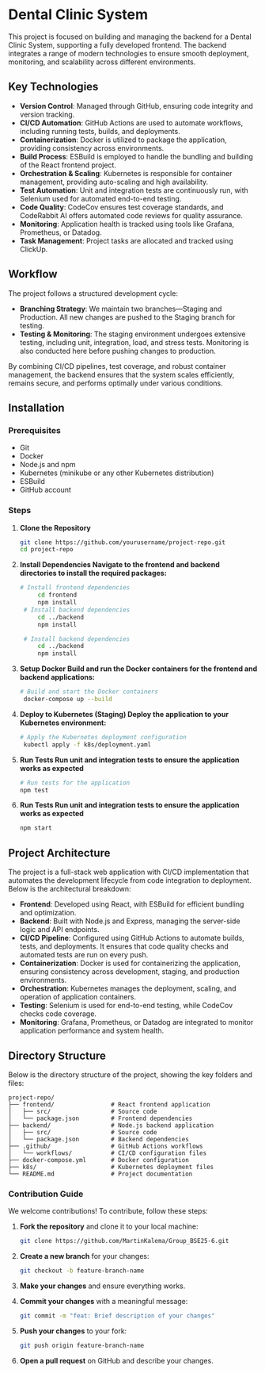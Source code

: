 # Dental Clinic System

This project is focused on building and managing the backend for a Dental Clinic System, supporting a fully developed frontend. The backend integrates a range of modern technologies to ensure smooth deployment, monitoring, and scalability across different environments.

## Key Technologies

- **Version Control**: Managed through GitHub, ensuring code integrity and version tracking.
- **CI/CD Automation**: GitHub Actions are used to automate workflows, including running tests, builds, and deployments.
- **Containerization**: Docker is utilized to package the application, providing consistency across environments.
- **Build Process**: ESBuild is employed to handle the bundling and building of the React frontend project.
- **Orchestration & Scaling**: Kubernetes is responsible for container management, providing auto-scaling and high availability.
- **Test Automation**: Unit and integration tests are continuously run, with Selenium used for automated end-to-end testing.
- **Code Quality**: CodeCov ensures test coverage standards, and CodeRabbit AI offers automated code reviews for quality assurance.
- **Monitoring**: Application health is tracked using tools like Grafana, Prometheus, or Datadog.
- **Task Management**: Project tasks are allocated and tracked using ClickUp.

## Workflow

The project follows a structured development cycle:

- **Branching Strategy**: We maintain two branches—Staging and Production. All new changes are pushed to the Staging branch for testing.
- **Testing & Monitoring**: The staging environment undergoes extensive testing, including unit, integration, load, and stress tests. Monitoring is also conducted here before pushing changes to production.

By combining CI/CD pipelines, test coverage, and robust container management, the backend ensures that the system scales efficiently, remains secure, and performs optimally under various conditions.

## Installation

### Prerequisites

- Git
- Docker
- Node.js and npm
- Kubernetes (minikube or any other Kubernetes distribution)
- ESBuild
- GitHub account

### Steps

1. **Clone the Repository**

   ```bash
   git clone https://github.com/yourusername/project-repo.git
   cd project-repo

   ```

2. **Install Dependencies Navigate to the frontend and backend directories to install the required packages:**

   ```bash
   # Install frontend dependencies
        cd frontend
        npm install
    # Install backend dependencies
        cd ../backend
        npm install

    # Install backend dependencies
        cd ../backend
        npm install

   ```

3. **Setup Docker Build and run the Docker containers for the frontend and backend applications:**

   ```bash
   # Build and start the Docker containers
    docker-compose up --build

   ```

4. **Deploy to Kubernetes (Staging) Deploy the application to your Kubernetes environment:**

   ```bash
   # Apply the Kubernetes deployment configuration
    kubectl apply -f k8s/deployment.yaml

   ```

5. **Run Tests Run unit and integration tests to ensure the application works as expected**

   ```bash
   # Run tests for the application
   npm test

   ```

6. **Run Tests Run unit and integration tests to ensure the application works as expected**
   ```bash
   npm start
   ```

## Project Architecture

The project is a full-stack web application with CI/CD implementation that automates the development lifecycle from code integration to deployment. Below is the architectural breakdown:

- **Frontend**: Developed using React, with ESBuild for efficient bundling and optimization.
- **Backend**: Built with Node.js and Express, managing the server-side logic and API endpoints.
- **CI/CD Pipeline**: Configured using GitHub Actions to automate builds, tests, and deployments. It ensures that code quality checks and automated tests are run on every push.
- **Containerization**: Docker is used for containerizing the application, ensuring consistency across development, staging, and production environments.
- **Orchestration**: Kubernetes manages the deployment, scaling, and operation of application containers.
- **Testing**: Selenium is used for end-to-end testing, while CodeCov checks code coverage.
- **Monitoring**: Grafana, Prometheus, or Datadog are integrated to monitor application performance and system health.

## Directory Structure

Below is the directory structure of the project, showing the key folders and files:

```plaintext
project-repo/
├── frontend/                # React frontend application
│   ├── src/                 # Source code
│   └── package.json         # Frontend dependencies
├── backend/                 # Node.js backend application
│   ├── src/                 # Source code
│   └── package.json         # Backend dependencies
├── .github/                 # GitHub Actions workflows
│   └── workflows/           # CI/CD configuration files
├── docker-compose.yml       # Docker configuration
├── k8s/                     # Kubernetes deployment files
└── README.md                # Project documentation
```

### Contribution Guide

We welcome contributions! To contribute, follow these steps:

1. **Fork the repository** and clone it to your local machine:

   ```bash
   git clone https://github.com/MartinKalema/Group_BSE25-6.git
   ```

2. **Create a new branch** for your changes:

   ```bash
   git checkout -b feature-branch-name
   ```

3. **Make your changes** and ensure everything works.

4. **Commit your changes** with a meaningful message:

   ```bash
   git commit -m "feat: Brief description of your changes"
   ```

5. **Push your changes** to your fork:

   ```bash
   git push origin feature-branch-name
   ```

6. **Open a pull request** on GitHub and describe your changes.
